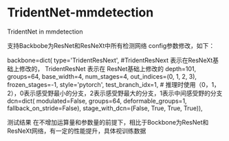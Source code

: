 # TridentNet-mmdetection
TridentNet in mmdetection

支持Backbobe为ResNet和ResNeXt中所有检测网络
config参数修改，如下：

backbone=dict(
    type='TridentResNext', #TridentResNext 表示在ResNeXt基础上修改的， TridentResNet 表示在 ResNet基础上修改的
    depth=101,
    groups=64,
    base_width=4,
    num_stages=4,
    out_indices=(0, 1, 2, 3),
    frozen_stages=-1,
    style='pytorch',
    test_branch_idx=1,  # 推理时使用（0，1，2），0表示感受野最小的分支，2表示感受野最大的分支，1表示中间感受野的分支
    dcn=dict(
        modulated=False,
        groups=64,
        deformable_groups=1,
        fallback_on_stride=False),
    stage_with_dcn=(False, True, True, True)),

测试结果
在不增加运算量和参数量的前提下，相比于Bockbone为ResNet和ResNeXt网络，有一定的性能提升，具体视训练数据